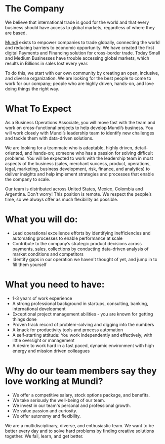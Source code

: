 # The Company
We believe that international trade is good for the world and that every business should have access to global markets, regardless of where they are based.

[Mundi](http://mundi.io/) exists to empower companies to trade globally, connecting the world and reducing barriers to economic opportunity. We have created the first digital Payments and Financing solution for cross-border trade. Today Small and Medium Businesses have trouble accessing global markets, which results in Billions in sales lost every year.

To do this, we start with our own community by creating an open, inclusive, and diverse organization. We are looking for the best people to come to work for our company; people who are highly driven, hands-on, and love doing things the right way.

# What To Expect
As a Business Operations Associate, you will move fast with the team and work on cross-functional projects to help develop Mundi’s business. You will work closely with Mundi’s leadership team to identify new challenges and tackle them with data-driven solutions.

We are looking for a teammate who is adaptable, highly driven, detail-oriented, and hands-on; someone who has a passion for solving difficult problems. You will be expected to work with the leadership team in most aspects of the business (sales, merchant success, product, operations, legal, marketing, business development, risk, finance, and analytics) to deliver insights and help implement strategies and processes that enable the company to scale.

Our team is distributed across United States, Mexico, Colombia and Argentina. Don't worry! This position is remote. We respect the people’s time, so we always offer as much flexibility as possible.

# What you will do:
* Lead operational excellence efforts by identifying inefficiencies and automating processes to enable performance at scale
* Contribute to the company’s strategic product decisions across payments, sales, collections by conducting data-driven analysis of market conditions and competitors
* Identify gaps in our operation we haven't thought of yet, and jump in to fill them yourself

# What you need to have:
* 1-3 years of work experience
* A strong professional background in startups, consulting, banking, international development
* Exceptional project management abilities - you are known for getting things done
* Proven track record of problem-solving and digging into the numbers
* A knack for productivity tools and process automation
* A self-starting attitude: You work independently and effectively, with little oversight or management
* A desire to work hard in a fast paced, dynamic environment with high energy and mission driven colleagues

# Why do our team members say they love working at Mundi?
* We offer a competitive salary, stock options package, and benefits.
* We take seriously the well-being of our team.
* We invest in our team's personal and professional growth.
* We value passion and curiosity.
* We offer autonomy and flexibility.

We are a multidisciplinary, diverse, and enthusiastic team. We want to be better every day and to solve hard problems by finding creative solutions together. We fail, learn, and get better.